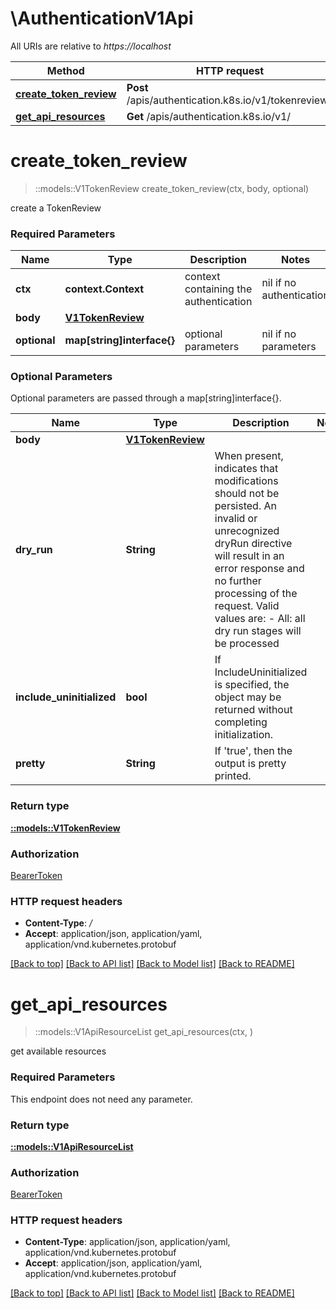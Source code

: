 # \AuthenticationV1Api

All URIs are relative to *https://localhost*

Method | HTTP request | Description
------------- | ------------- | -------------
[**create_token_review**](AuthenticationV1Api.md#create_token_review) | **Post** /apis/authentication.k8s.io/v1/tokenreviews | 
[**get_api_resources**](AuthenticationV1Api.md#get_api_resources) | **Get** /apis/authentication.k8s.io/v1/ | 


# **create_token_review**
> ::models::V1TokenReview create_token_review(ctx, body, optional)


create a TokenReview

### Required Parameters

Name | Type | Description  | Notes
------------- | ------------- | ------------- | -------------
 **ctx** | **context.Context** | context containing the authentication | nil if no authentication
  **body** | [**V1TokenReview**](V1TokenReview.md)|  | 
 **optional** | **map[string]interface{}** | optional parameters | nil if no parameters

### Optional Parameters
Optional parameters are passed through a map[string]interface{}.

Name | Type | Description  | Notes
------------- | ------------- | ------------- | -------------
 **body** | [**V1TokenReview**](V1TokenReview.md)|  | 
 **dry_run** | **String**| When present, indicates that modifications should not be persisted. An invalid or unrecognized dryRun directive will result in an error response and no further processing of the request. Valid values are: - All: all dry run stages will be processed | 
 **include_uninitialized** | **bool**| If IncludeUninitialized is specified, the object may be returned without completing initialization. | 
 **pretty** | **String**| If &#39;true&#39;, then the output is pretty printed. | 

### Return type

[**::models::V1TokenReview**](v1.TokenReview.md)

### Authorization

[BearerToken](../README.md#BearerToken)

### HTTP request headers

 - **Content-Type**: */*
 - **Accept**: application/json, application/yaml, application/vnd.kubernetes.protobuf

[[Back to top]](#) [[Back to API list]](../README.md#documentation-for-api-endpoints) [[Back to Model list]](../README.md#documentation-for-models) [[Back to README]](../README.md)

# **get_api_resources**
> ::models::V1ApiResourceList get_api_resources(ctx, )


get available resources

### Required Parameters
This endpoint does not need any parameter.

### Return type

[**::models::V1ApiResourceList**](v1.APIResourceList.md)

### Authorization

[BearerToken](../README.md#BearerToken)

### HTTP request headers

 - **Content-Type**: application/json, application/yaml, application/vnd.kubernetes.protobuf
 - **Accept**: application/json, application/yaml, application/vnd.kubernetes.protobuf

[[Back to top]](#) [[Back to API list]](../README.md#documentation-for-api-endpoints) [[Back to Model list]](../README.md#documentation-for-models) [[Back to README]](../README.md)

